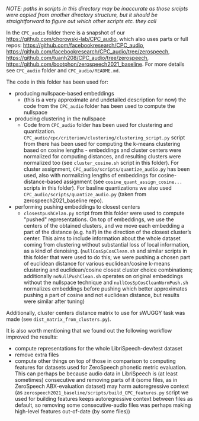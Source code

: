 
*NOTE: paths in scripts in this directory may be inaccurate as those srcipts were copied from another directory structure, but it should be straightforward to figure out which other scripts etc. they call*

In the `CPC_audio` folder there is a snapshot of our <https://github.com/chorowski-lab/CPC_audio>, which also uses parts or full repos: <https://github.com/facebookresearch/CPC_audio>, <https://github.com/facebookresearch/CPC_audio/tree/zerospeech>, <https://github.com/tuanh208/CPC_audio/tree/zerospeech>,  <https://github.com/bootphon/zerospeech2021_baseline>. For more details see `CPC_audio` folder and `CPC_audio/README.md`.

The code in this folder has been used for:
  - producing nullspace-based embeddings
     - (this is a very approximate and undetailed description for now) the code from the `CPC_audio` folder has been used to compute the nullspace
  - producing clustering in the nullspace
    - Code from `CPC_audio` folder has been used for clustering and quantization. `CPC_audio/cpc/criterion/clustering/clustering_script.py` script from there has been used for computing the k-means clustering based on cosine lengths - embeddings and cluster centers were normalized for computing distances, and resulting clusters were normalized too (see `cluster_cosine.sh` script in this folder). For cluster assignment, `CPC_audio/scripts/quantize_audio.py` has been used, also with normalizing lengths of embeddings for cosine-distance-based assignment (see `cosine_quant_assign_cosine...` scripts in this folder). For basline quantizations we also used `CPC_audio/scripts/quantize_audio.py` (taken from zerospeech2021_baseline repo).
  - performing pushing embeddings to closest centers 
    - `closestpushCelan.py` script from this folder were used to compute "pushed" representations. On top of embeddings, we use the centers of the obtained clusters, and we move each embedding a part of the distance (e.g. half) in the direction of the closest cluster’s center. This aims to include information about the whole dataset coming from clustering without substantial loss of local information, as a kind of denoising. (`nullCosSpCosClean.sh` and similar scripts in this folder that were used to do this; we were pushing a chosen part of euclidean distance for various euclidean/cosine k-means clustering and euclidean/cosine closest cluster choice combinations; additionally `noNullPushClean.sh` operates on original embeddings without the nullspace technique and `nullCosSpCosCleanNormPush.sh` normalizes embeddings before pushing which better approximates pushing a part of cosine and not euclidean distance, but results were similar after tuning)
    
Additionally, cluster centers distance matrix to use for sWUGGY task was made (see `dist_matrix_from_clusters.py`).

It is also worth mentioning that we found out the following workflow improved the results:
 - compute representations for the whole LibriSpeech-dev/test dataset
 - remove extra files
 - compute other things on top of those
in comparison to computing features for datasets used for ZeroSpeech phonetic metric evaluation. This can perhaps be because audio data in LibriSpeech is (at least sometimes) consecutive and removing parts of it (some files, as in ZeroSpeech ABX-evaluation dataset) may harm autoregressive context (as `zerospeech2021_baseline/scripts/build_CPC_features.py` script we used for building features keeps autoregressive context between files as default, so removing some consecutive-audio files was perhaps making high-level features out-of-date (by some files))
